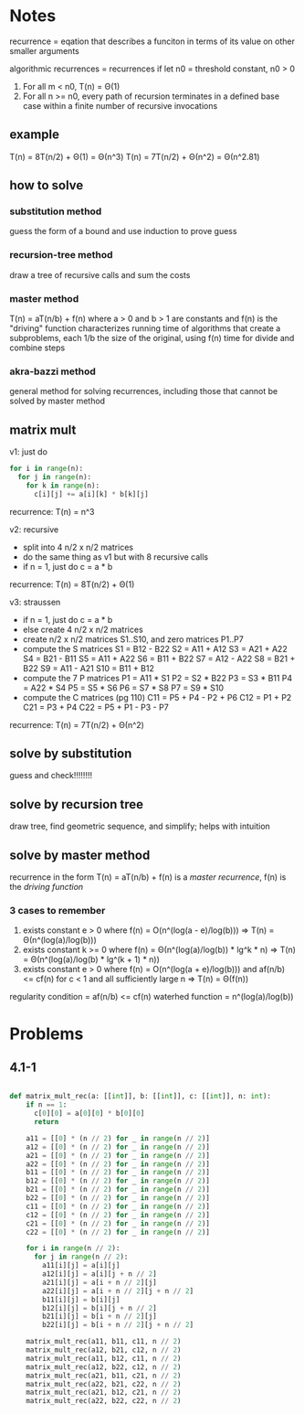 # Notes

recurrence = eqation that describes a funciton in terms of its value on other smaller arguments

algorithmic recurrences = recurrences if
let n0 = threshold constant, n0 > 0

1. For all m < n0, T(n) = Θ(1)
2. For all n >= n0, every path of recursion terminates in a defined base case within a finite number of recursive invocations

## example

T(n) = 8T(n/2) + Θ(1) = Θ(n^3)
T(n) = 7T(n/2) + Θ(n^2) = Θ(n^2.81)

## how to solve

### substitution method

guess the form of a bound and use induction to prove guess

### recursion-tree method

draw a tree of recursive calls and sum the costs

### master method

T(n) = aT(n/b) + f(n) where a > 0 and b > 1 are constants and f(n) is the "driving" function
characterizes running time of algorithms that create a subproblems, each 1/b the size of the original, using f(n) time for divide and combine steps

### akra-bazzi method

general method for solving recurrences, including those that cannot be solved by master method

## matrix mult

v1: just do

```python
for i in range(n):
  for j in range(n):
    for k in range(n):
      c[i][j] += a[i][k] * b[k][j]
```

recurrence: T(n) = n^3

v2: recursive

- split into 4 n/2 x n/2 matrices
- do the same thing as v1 but with 8 recursive calls
- if n = 1, just do c = a \* b

recurrence: T(n) = 8T(n/2) + Θ(1)

v3: straussen

- if n = 1, just do c = a \* b
- else create 4 n/2 x n/2 matrices
- create n/2 x n/2 matrices S1..S10, and zero matrices P1..P7
- compute the S matrices
  S1 = B12 - B22
  S2 = A11 + A12
  S3 = A21 + A22
  S4 = B21 - B11
  S5 = A11 + A22
  S6 = B11 + B22
  S7 = A12 - A22
  S8 = B21 + B22
  S9 = A11 - A21
  S10 = B11 + B12
- compute the 7 P matrices
  P1 = A11 \* S1
  P2 = S2 \* B22
  P3 = S3 \* B11
  P4 = A22 \* S4
  P5 = S5 \* S6
  P6 = S7 \* S8
  P7 = S9 \* S10
- compute the C matrices (pg 110)
  C11 = P5 + P4 - P2 + P6
  C12 = P1 + P2
  C21 = P3 + P4
  C22 = P5 + P1 - P3 - P7

recurrence: T(n) = 7T(n/2) + Θ(n^2)

## solve by substitution

guess and check!!!!!!!!

## solve by recursion tree

draw tree, find geometric sequence, and simplify; helps with intuition

## solve by master method

recurrence in the form T(n) = aT(n/b) + f(n) is a _master recurrence_, f(n) is the _driving function_

### 3 cases to remember

1. exists constant e > 0 where f(n) = O(n^(log(a - e)/log(b))) => T(n) = Θ(n^(log(a)/log(b)))
2. exists constant k >= 0 where f(n) = Θ(n^(log(a)/log(b)) \* lg^k \* n) => T(n) = Θ(n^(log(a)/log(b) \* lg^(k + 1) \* n))
3. exists constant e > 0 where f(n) = O(n^(log(a + e)/log(b))) and af(n/b) <= cf(n) for c < 1 and all sufficiently large n => T(n) = Θ(f(n))

regularity condition = af(n/b) <= cf(n)
waterhed function = n^(log(a)/log(b))

# Problems

## 4.1-1

```python

def matrix_mult_rec(a: [[int]], b: [[int]], c: [[int]], n: int):
    if n == 1:
      c[0][0] = a[0][0] * b[0][0]
      return

    a11 = [[0] * (n // 2) for _ in range(n // 2)]
    a12 = [[0] * (n // 2) for _ in range(n // 2)]
    a21 = [[0] * (n // 2) for _ in range(n // 2)]
    a22 = [[0] * (n // 2) for _ in range(n // 2)]
    b11 = [[0] * (n // 2) for _ in range(n // 2)]
    b12 = [[0] * (n // 2) for _ in range(n // 2)]
    b21 = [[0] * (n // 2) for _ in range(n // 2)]
    b22 = [[0] * (n // 2) for _ in range(n // 2)]
    c11 = [[0] * (n // 2) for _ in range(n // 2)]
    c12 = [[0] * (n // 2) for _ in range(n // 2)]
    c21 = [[0] * (n // 2) for _ in range(n // 2)]
    c22 = [[0] * (n // 2) for _ in range(n // 2)]

    for i in range(n // 2):
      for j in range(n // 2):
        a11[i][j] = a[i][j]
        a12[i][j] = a[i][j + n // 2]
        a21[i][j] = a[i + n // 2][j]
        a22[i][j] = a[i + n // 2][j + n // 2]
        b11[i][j] = b[i][j]
        b12[i][j] = b[i][j + n // 2]
        b21[i][j] = b[i + n // 2][j]
        b22[i][j] = b[i + n // 2][j + n // 2]

    matrix_mult_rec(a11, b11, c11, n // 2)
    matrix_mult_rec(a12, b21, c12, n // 2)
    matrix_mult_rec(a11, b12, c11, n // 2)
    matrix_mult_rec(a12, b22, c12, n // 2)
    matrix_mult_rec(a21, b11, c21, n // 2)
    matrix_mult_rec(a22, b21, c22, n // 2)
    matrix_mult_rec(a21, b12, c21, n // 2)
    matrix_mult_rec(a22, b22, c22, n // 2)


```

```

```
